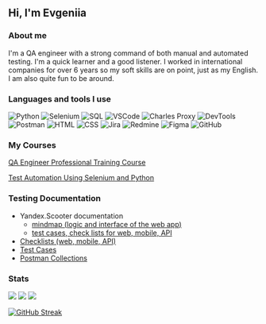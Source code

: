 
## Hi, I'm Evgeniia
### About me

I'm a QA engineer with a strong command of both manual and automated testing. I'm a quick learner and a good listener. 
I worked in international companies for over 6 years so my soft skills are on point, just as my English. I am also quite fun to be around. 


### Languages and tools I use

![Python](https://img.shields.io/badge/Python-87CEFA?style=for-the-badge&logo=python)
![Selenium](https://img.shields.io/badge/Selenium-87CEFA?style=for-the-badge&logo=selenium)
![SQL](https://img.shields.io/badge/SQL-87CEFA?style=for-the-badge&logo=sql)
![VSCode](https://img.shields.io/badge/VSCode-87CEFA?style=for-the-badge&logo=VSCode)
![Charles Proxy](https://img.shields.io/badge/Charles-87CEFA?style=for-the-badge&logo=Charles)
![DevTools](https://img.shields.io/badge/DevTools-87CEFA?style=for-the-badge&logo=DevTools)
![Postman](https://img.shields.io/badge/Postman-87CEFA?style=for-the-badge&logo=Postman)
![HTML](https://img.shields.io/badge/HTML-87CEFA?style=for-the-badge&logo=HTML5)
![CSS](https://img.shields.io/badge/CSS-87CEFA?style=for-the-badge&logo=css)
![Jira](https://img.shields.io/badge/Jira-87CEFA?style=for-the-badge&logo=jira)
![Redmine](https://img.shields.io/badge/Redmine-87CEFA?style=for-the-badge&logo=Redmine)
![Figma](https://img.shields.io/badge/Figma-87CEFA?style=for-the-badge&logo=Figma)
![GitHub](https://img.shields.io/badge/GitHub-87CEFA?style=for-the-badge&logo=github)




### My Courses
[QA Engineer Professional Training Course](https://drive.google.com/file/d/1jT_LoGhtwJI4p1HIACJ-35XT-D1FwlUz/view?usp=sharing)

[Test Automation Using Selenium and Python](https://drive.google.com/file/d/1-qOg9Z86GgccP9wcxB939inJcBC7dQn4/view?usp=sharing)

### Testing Documentation
- Yandex.Scooter documentation
    - [mindmap (logic and interface of the web app)](https://drive.google.com/file/d/1yZowVEnFqlCTzjg6umRsqhURlGdL4Mxd/view?usp=sharing) 
    - [test cases, check lists for web, mobile, API](https://docs.google.com/spreadsheets/d/19-Z-al6dRfdRfmOnC0hX7VyFGn8luo-pui5n25udBmI/edit?usp=sharing)
- [Checklists (web, mobile, API)](https://docs.google.com/spreadsheets/d/14Mths581y5qeXpTMFUvDfHrvohNBviqCIm0IfT2b5jM/edit?usp=sharing)
- [Test Cases](https://docs.google.com/spreadsheets/d/1mWVLIt-zlpNxQJoBRlBZzBAJfd-cbXdm28PPv9op1pw/edit?usp=sharing)
- [Postman Collections](https://elements.getpostman.com/redirect?entityId=36221835-5b0f480a-e981-4f6b-a04d-731576f99323&entityType=collection)
<!-- - Bug Reports 
- SQL Queries 
these examples will be added later -->




### Stats
![](http://github-profile-summary-cards.vercel.app/api/cards/stats?username=JollyCupcake&theme=tokyonight)
![](http://github-profile-summary-cards.vercel.app/api/cards/repos-per-language?username=JollyCupcake&theme=tokyonight)
![](https://github-profile-summary-cards.vercel.app/api/cards/profile-details?username=JollyCupcake&theme=tokyonight)

[![GitHub Streak](http://github-readme-streak-stats.herokuapp.com?user=JollyCupcake&theme=dark&border_radius=10&date_format=j%20M%5B%20Y%5D&mode=weekly)](https://git.io/streak-stats)